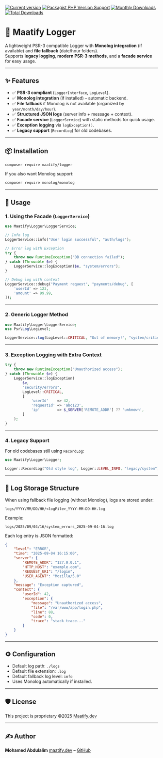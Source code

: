[![Current version](https://img.shields.io/packagist/v/maatify/logger)](https://packagist.org/packages/maatify/logger)
[![Packagist PHP Version Support](https://img.shields.io/packagist/php-v/maatify/logger)](https://packagist.org/packages/maatify/logger)
[![Monthly Downloads](https://img.shields.io/packagist/dm/maatify/logger)](https://packagist.org/packages/maatify/logger/stats)
[![Total Downloads](https://img.shields.io/packagist/dt/maatify/logger)](https://packagist.org/packages/maatify/logger/stats)

# 📜 Maatify Logger

A lightweight PSR-3 compatible Logger with **Monolog integration** (if available) and **file fallback** (date/hour folders).  
Supports **legacy logging**, **modern PSR-3 methods**, and a **facade service** for easy usage.

---

## ✨ Features

- ✅ **PSR-3 compliant** (`LoggerInterface`, `LogLevel`).  
- ✅ **Monolog integration** (if installed) – automatic backend.  
- ✅ **File fallback** if Monolog is not available (organized by `year/month/day/hour`).  
- ✅ **Structured JSON logs** (server info + message + context).  
- ✅ **Facade service** (`LoggerService`) with static methods for quick usage.  
- ✅ **Exception logging** via `logException()`.  
- ✅ **Legacy support** (`RecordLog`) for old codebases.  

---

## 📦 Installation

```bash
composer require maatify/logger
````

If you also want Monolog support:

```bash
composer require monolog/monolog
```

---

## 🔧 Usage

### 1. Using the Facade (`LoggerService`)

```php
use Maatify\Logger\LoggerService;

// Info log
LoggerService::info("User login successful", "auth/logs");

// Error log with Exception
try {
    throw new RuntimeException("DB connection failed");
} catch (Throwable $e) {
    LoggerService::logException($e, "system/errors");
}

// Debug log with context
LoggerService::debug("Payment request", "payments/debug", [
    'userId' => 123,
    'amount' => 99.99,
]);
```

---

### 2. Generic Logger Method

```php
use Maatify\Logger\LoggerService;
use Psr\Log\LogLevel;

LoggerService::log(LogLevel::CRITICAL, "Out of memory!", "system/critical");
```

---

### 3. Exception Logging with Extra Context

```php
try {
    throw new RuntimeException("Unauthorized access");
} catch (Throwable $e) {
    LoggerService::logException(
        $e,
        "security/errors",
        LogLevel::CRITICAL,
        [
            'userId'    => 42,
            'requestId' => 'abc123',
            'ip'        => $_SERVER['REMOTE_ADDR'] ?? 'unknown',
        ]
    );
}
```

---

### 4. Legacy Support

For old codebases still using `RecordLog`:

```php
use Maatify\Logger\Logger;

Logger::RecordLog("Old style log", Logger::LEVEL_INFO, "legacy/system");
```

---

## 📂 Log Storage Structure

When using fallback file logging (without Monolog), logs are stored under:

```
logs/YYYY/MM/DD/HH/<logFile>_YYYY-MM-DD-HH.log
```

Example:

```
logs/2025/09/04/16/system_errors_2025-09-04-16.log
```

Each log entry is JSON formatted:

```json
{
    "level": "ERROR",
    "time": "2025-09-04 16:15:00",
    "server": {
        "REMOTE_ADDR": "127.0.0.1",
        "HTTP_HOST": "example.com",
        "REQUEST_URI": "/login",
        "USER_AGENT": "Mozilla/5.0"
    },
    "message": "Exception captured",
    "context": {
        "userId": 42,
        "exception": {
            "message": "Unauthorized access",
            "file": "/var/www/app/login.php",
            "line": 88,
            "code": 0,
            "trace": "stack trace..."
        }
    }
}
```

---

## ⚙️ Configuration

* Default log path: `./logs`
* Default file extension: `.log`
* Default fallback log level: `info`
* Uses Monolog automatically if installed.

---

## 🛡️ License

This project is proprietary ©2025 [Maatify.dev](https://maatify.dev)

---

## ✍️ Author

**Mohamed Abdulalim**
[maatify.dev](https://maatify.dev) – [GitHub](https://github.com/Maatify)


